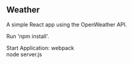 <h2>Weather</h2>
A simple React app using the OpenWeather API.

Run 'npm install'.

Start Application:
webpack</br>
node server.js
